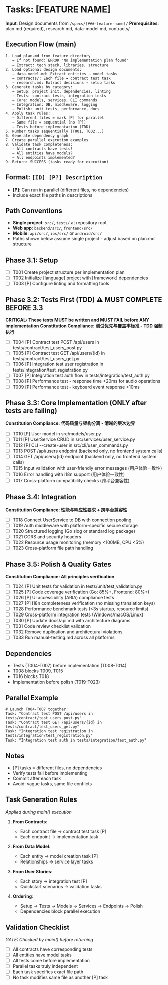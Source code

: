 # Tasks: [FEATURE NAME]

**Input**: Design documents from `/specs/[###-feature-name]/`
**Prerequisites**: plan.md (required), research.md, data-model.md, contracts/

## Execution Flow (main)
```
1. Load plan.md from feature directory
   → If not found: ERROR "No implementation plan found"
   → Extract: tech stack, libraries, structure
2. Load optional design documents:
   → data-model.md: Extract entities → model tasks
   → contracts/: Each file → contract test task
   → research.md: Extract decisions → setup tasks
3. Generate tasks by category:
   → Setup: project init, dependencies, linting
   → Tests: contract tests, integration tests
   → Core: models, services, CLI commands
   → Integration: DB, middleware, logging
   → Polish: unit tests, performance, docs
4. Apply task rules:
   → Different files = mark [P] for parallel
   → Same file = sequential (no [P])
   → Tests before implementation (TDD)
5. Number tasks sequentially (T001, T002...)
6. Generate dependency graph
7. Create parallel execution examples
8. Validate task completeness:
   → All contracts have tests?
   → All entities have models?
   → All endpoints implemented?
9. Return: SUCCESS (tasks ready for execution)
```

## Format: `[ID] [P?] Description`
- **[P]**: Can run in parallel (different files, no dependencies)
- Include exact file paths in descriptions

## Path Conventions
- **Single project**: `src/`, `tests/` at repository root
- **Web app**: `backend/src/`, `frontend/src/`
- **Mobile**: `api/src/`, `ios/src/` or `android/src/`
- Paths shown below assume single project - adjust based on plan.md structure

## Phase 3.1: Setup
- [ ] T001 Create project structure per implementation plan
- [ ] T002 Initialize [language] project with [framework] dependencies
- [ ] T003 [P] Configure linting and formatting tools

## Phase 3.2: Tests First (TDD) ⚠️ MUST COMPLETE BEFORE 3.3
**CRITICAL: These tests MUST be written and MUST FAIL before ANY implementation**
**Constitution Compliance: 测试优先与覆盖率标准 - TDD 强制执行**
- [ ] T004 [P] Contract test POST /api/users in tests/contract/test_users_post.py
- [ ] T005 [P] Contract test GET /api/users/{id} in tests/contract/test_users_get.py
- [ ] T006 [P] Integration test user registration in tests/integration/test_registration.py
- [ ] T007 [P] Integration test auth flow in tests/integration/test_auth.py
- [ ] T008 [P] Performance test - response time <20ms for audio operations
- [ ] T009 [P] Performance test - keyboard event response <10ms

## Phase 3.3: Core Implementation (ONLY after tests are failing)
**Constitution Compliance: 代码质量与架构分离 - 清晰的层次边界**
- [ ] T010 [P] User model in src/models/user.py
- [ ] T011 [P] UserService CRUD in src/services/user_service.py  
- [ ] T012 [P] CLI --create-user in src/cli/user_commands.py
- [ ] T013 POST /api/users endpoint (backend only, no frontend system calls)
- [ ] T014 GET /api/users/{id} endpoint (backend only, no frontend system calls)
- [ ] T015 Input validation with user-friendly error messages (用户体验一致性)
- [ ] T016 Error handling with i18n support (用户体验一致性)
- [ ] T017 Cross-platform compatibility checks (跨平台兼容性)

## Phase 3.4: Integration
**Constitution Compliance: 性能与响应性要求 + 跨平台兼容性**
- [ ] T018 Connect UserService to DB with connection pooling
- [ ] T019 Auth middleware with platform-specific secure storage
- [ ] T020 Structured logging (Go slog or standard log package)
- [ ] T021 CORS and security headers
- [ ] T022 Resource usage monitoring (memory <100MB, CPU <5%)
- [ ] T023 Cross-platform file path handling

## Phase 3.5: Polish & Quality Gates
**Constitution Compliance: All principles verification**
- [ ] T024 [P] Unit tests for validation in tests/unit/test_validation.py
- [ ] T025 [P] Code coverage verification (Go: 85%+, Frontend: 80%+)
- [ ] T026 [P] UI accessibility (ARIA) compliance tests
- [ ] T027 [P] I18n completeness verification (no missing translation keys)
- [ ] T028 Performance benchmark tests (<3s startup, resource limits)
- [ ] T029 Cross-platform integration tests (Windows/macOS/Linux)
- [ ] T030 [P] Update docs/api.md with architecture diagrams
- [ ] T031 Code review checklist validation
- [ ] T032 Remove duplication and architectural violations
- [ ] T033 Run manual-testing.md across all platforms

## Dependencies
- Tests (T004-T007) before implementation (T008-T014)
- T008 blocks T009, T015
- T016 blocks T018
- Implementation before polish (T019-T023)

## Parallel Example
```
# Launch T004-T007 together:
Task: "Contract test POST /api/users in tests/contract/test_users_post.py"
Task: "Contract test GET /api/users/{id} in tests/contract/test_users_get.py"
Task: "Integration test registration in tests/integration/test_registration.py"
Task: "Integration test auth in tests/integration/test_auth.py"
```

## Notes
- [P] tasks = different files, no dependencies
- Verify tests fail before implementing
- Commit after each task
- Avoid: vague tasks, same file conflicts

## Task Generation Rules
*Applied during main() execution*

1. **From Contracts**:
   - Each contract file → contract test task [P]
   - Each endpoint → implementation task
   
2. **From Data Model**:
   - Each entity → model creation task [P]
   - Relationships → service layer tasks
   
3. **From User Stories**:
   - Each story → integration test [P]
   - Quickstart scenarios → validation tasks

4. **Ordering**:
   - Setup → Tests → Models → Services → Endpoints → Polish
   - Dependencies block parallel execution

## Validation Checklist
*GATE: Checked by main() before returning*

- [ ] All contracts have corresponding tests
- [ ] All entities have model tasks
- [ ] All tests come before implementation
- [ ] Parallel tasks truly independent
- [ ] Each task specifies exact file path
- [ ] No task modifies same file as another [P] task